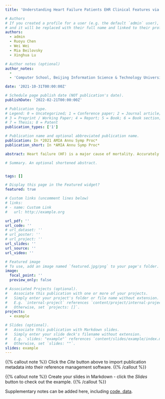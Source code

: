 ```yaml
---
title: 'Understanding Heart Failure Patients EHR Clinical Features via SHAP Interpretation of Tree-Based Machine Learning Model Predictions'

# Authors
# If you created a profile for a user (e.g. the default `admin` user), write the username (folder name) here
# and it will be replaced with their full name and linked to their profile.
authors:
  - admin
  - Ruoyu Chen
  - Wei Wei
  - Mia Beilovsky
  - Xinghua Lu

# Author notes (optional)
author_notes:
  - 
  - 'Computer School, Beijing Information Science & Technology University, Beijing, China'

date: '2021-10-31T00:00:00Z'

# Schedule page publish date (NOT publication's date).
publishDate: '2022-02-21T00:00:00Z'

# Publication type.
# Legend: 0 = Uncategorized; 1 = Conference paper; 2 = Journal article;
# 3 = Preprint / Working Paper; 4 = Report; 5 = Book; 6 = Book section;
# 7 = Thesis; 8 = Patent
publication_types: ['1']

# Publication name and optional abbreviated publication name.
publication: In *2021 AMIA Annu Symp Proc*
publication_short: In *AMIA Annu Symp Proc*

abstract: Heart failure (HF) is a major cause of mortality. Accurately monitoring HF progress and adjusting therapies are critical for improving patient outcomes. An experienced cardiologist can make accurate HF stage diagnoses based on combination of symptoms, signs, and lab results from the electronic health records (EHR) of a patient, without directly measuring heart function. We examined whether machine learning models, more specifically the XGBoost model, can accurately predict patient stage based on EHR, and we further applied the SHapley Additive exPlanations (SHAP) framework to identify informative features and their interpretations. Our results indicate that based on structured data from EHR, our models could predict patients’ ejection fraction (EF) scores with moderate accuracy. SHAP analyses identified informative features and revealed potential clinical subtypes of HF. Our findings provide insights on how to design computing systems to accurately monitor disease progression of HF patients through continuously mining patients’ EHR data.

# Summary. An optional shortened abstract.


tags: []

# Display this page in the Featured widget?
featured: true

# Custom links (uncomment lines below)
# links:
# - name: Custom Link
#   url: http://example.org

url_pdf: ''
url_code: ''
# url_dataset: ''
# url_poster: ''
# url_project: ''
url_slides: ''
url_source: ''
url_video: ''

# Featured image
# To use, add an image named `featured.jpg/png` to your page's folder.
image:
  focal_point: ''
  preview_only: false

# Associated Projects (optional).
#   Associate this publication with one or more of your projects.
#   Simply enter your project's folder or file name without extension.
#   E.g. `internal-project` references `content/project/internal-project/index.md`.
#   Otherwise, set `projects: []`.
projects:
  - example

# Slides (optional).
#   Associate this publication with Markdown slides.
#   Simply enter your slide deck's filename without extension.
#   E.g. `slides: "example"` references `content/slides/example/index.md`.
#   Otherwise, set `slides: ""`.
slides: example
---
```


{{% callout note %}}
Click the _Cite_ button above to import publication metadata into their reference management software.
{{% /callout %}}

{{% callout note %}}
Create your slides in Markdown - click the _Slides_ button to check out the example.
{{% /callout %}}

Supplementary notes can be added here, including [code, data](https://github.com/Frank-LSY/XGB-SHAP-EHR-EF).
